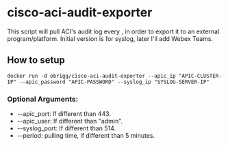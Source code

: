 # cisco-aci-audit-exporter
This script will pull ACI's audit log every <defined period of time>, in order to
export it to an external program/platform.
Initial version is for syslog, later I'll add Webex Teams.

## How to setup
```
docker run -d obrigg/cisco-aci-audit-exporter --apic_ip "APIC-CLUSTER-IP" --apic_password "APIC-PASSWORD" --syslog_ip "SYSLOG-SERVER-IP"
```
### Optional Arguments:
* --apic_port: If different than 443.
* --apic_user: If different than "admin".
* --syslog_port: If different than 514.
* --period: pulling time, if different than 5 minutes.
